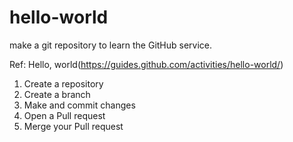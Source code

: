 # hello-world
make a git repository to learn the GitHub service.

Ref: Hello, world(https://guides.github.com/activities/hello-world/)

1. Create a repository
2. Create a branch
3. Make and commit changes
4. Open a Pull request
5. Merge your Pull request
